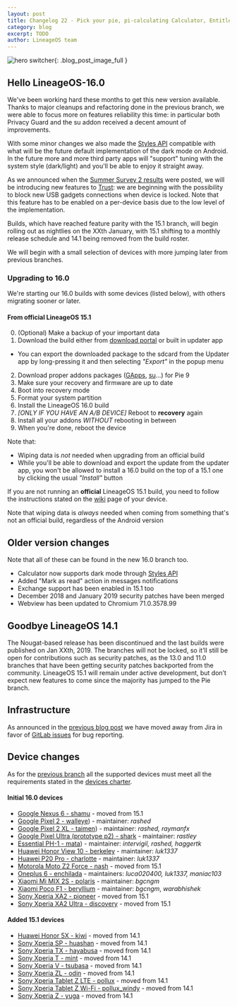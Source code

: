 ```yaml
---
layout: post
title: Changelog 22 - Pick your pie, pi-calculating Calculator, Entitled Email
category: blog
excerpt: TODO
author: LineageOS team
---
```


![hero switcher]({{site.baseurl}}/images/2019-01-30/hero.png){: .blog_post_image_full }

## Hello LineageOS-16.0

We've been working hard these months to get this new version available.
Thanks to major cleanups and refactoring done in the previous branch, we were
able to focus more on features reliability this time: in particular both Privacy Guard
and the su addon received a decent amount of improvements.

With some minor changes we also made the [Styles API](https://wiki.lineageos.org/sdk/api/styles.html)
compatible with what will be the future default implementation of the dark mode on Android. In the future
more and more third party apps will "support" tuning with the system style (dark/light) and you'll be able
to enjoy it straight away.

As we announced when the [Summer Survey 2 results]({{site.baseurl}}/Summer-Survey-2-Results/) were posted, we will be introducing new  features to
[Trust]({{site.baseurl}}/Trust-me/): we are beginning with the possibility to block new USB gadgets connections
when device is locked. Note that this feature has to be enabled on a per-device basis due to the low level of
the implementation.

Builds, which have reached feature parity with the 15.1 branch, will begin rolling out as nightlies on the XXth January, with 15.1 shifting to a monthly release schedule and 14.1 being removed from the build roster.

We will begin with a small selection of devices with more jumping later from previous branches.

### Upgrading to 16.0

We're starting our 16.0 builds with some devices (listed below), with others migrating sooner or later.

#### From official LineageOS 15.1

 0. (Optional) Make a backup of your important data
 1. Download the build either from [download portal](https://download.lineageos.org) or built in updater app
   * You can export the downloaded package to the sdcard from the Updater app by long-pressing it and then selecting _"Export"_ in the popup menu
 2. Download proper addons packages ([GApps](https://wiki.lineageos.org/gapps.html), [su](https://download.lineageos.org/extras)...) for Pie 9
 3. Make sure your recovery and firmware are up to date
 4. Boot into recovery mode
 5. Format your system partition
 6. Install the LineageOS 16.0 build
 7. _[ONLY IF YOU HAVE AN A/B DEVICE]_ Reboot to **recovery** again
 8. Install all your addons _WITHOUT_ rebooting in between
 9. When you're done, reboot the device

Note that:

 * Wiping data is _not_ needed when upgrading from an official build
 * While you'll be able to download and export the update from the updater app, you won't be allowed to install a 16.0 build on the top of a 15.1 one by clicking the usual _"Install"_ button

If you are not running an **official** LineageOS 15.1 build, you need to follow the instructions
stated on the [wiki](https://wiki.lineageos.org/devices) page of your device.

Note that wiping data is _always_ needed when coming from something that's not an official build,
regardless of the Android version

## Older version changes

Note that all of these can be found in the new 16.0 branch too.

* Calculator now supports dark mode through [Styles API](https://wiki.lineageos.org/sdk/api/styles.html)
* Added "Mark as read" action in messages notifications
* Exchange support has been enabled in 15.1 too
* December 2018 and January 2019 security patches have been merged
* Webview has been updated to Chromium 71.0.3578.99

## Goodbye LineageOS 14.1

The Nougat-based release has been discontinued and the last builds were published on Jan XXth, 2019.
The branches will not be locked, so it’ll still be open for contributions such as security patches,
as the 13.0 and 11.0 branches that have been getting security patches backported from the community.
LineageOS 15.1 will remain under active development, but don’t expect new features to come since the
majority has jumped to the Pie branch.

## Infrastructure

As announced in the [previous blog post]({{site.baseurl}}/Changelog-21/) we have moved away from Jira in favor of
[GitLab issues](https://gitlab.com/LineageOS/issues) for bug reporting.

## Device changes

As for the [previous branch]({{site.baseurl}}/Changelog-16/) all the supported devices must meet all the
requirements stated in the [devices charter](https://github.com/LineageOS/charter/blob/master/device-support-requirements.md).


#### Initial 16.0 devices

* [Google Nexus 6 - shamu](https://wiki.lineageos.org/devices/shamu) - moved from 15.1
* [Google Pixel 2 - walleye](https://wiki.lineageos.org/devices/walleye)) - maintainer: _rashed_
* [Google Pixel 2 XL - taimen](https://wiki.lineageos.org/devices/taimen)) - maintainer: _rashed, raymanfx_
* [Google Pixel Ultra (prototype p2) - shark](http://bit.ly/lineage4sharks) - maintainer: _rastley_
* [Essential PH-1 - mata](https://wiki.lineageos.org/devices/mata)) - maintainer: _intervigil, rashed, haggertk_
* [Huawei Honor View 10 - berkeley](https://wiki.lineageos.org/devices/berkeley) - maintainer: _luk1337_
* [Huawei P20 Pro - charlotte](https://wiki.lineageos.org/devices/charlotte) - maintainer: _luk1337_
* [Motorola Moto Z2 Force - nash](https://wiki.lineageos.org/devices/nash) - moved from 15.1
* [Oneplus 6 - enchilada](https://wiki.lineageos.org/devices/enchilada) - maintainers: _luca020400, luk1337, maniac103_
* [Xiaomi Mi MIX 2S - polaris](https://wiki.lineageos.org/devices/polaris) - maintainer: _bgcngm_
* [Xiaomi Poco F1 - beryllium](https://wiki.lineageos.org/devices/beryllium) - maintainer: _bgcngm_, _warabhishek_
* [Sony Xperia XA2 - pioneer](https://wiki.lineageos.org/devices/pioneer) - moved from 15.1
* [Sony Xperia XA2 Ultra - discovery](https://wiki.lineageos.org/devices/discovery) - moved from 15.1


#### Added 15.1 devices

* [Huawei Honor 5X - kiwi](https://wiki.lineageos.org/devices/kiwi) - moved from 14.1
* [Sony Xperia SP - huashan](https://wiki.lineageos.org/devices/huashan) - moved from 14.1
* [Sony Xperia TX - hayabusa](https://wiki.lineageos.org/devices/hayabusa) - moved from 14.1
* [Sony Xperia T - mint](https://wiki.lineageos.org/devices/mint) - moved from 14.1
* [Sony Xperia V - tsubasa](https://wiki.lineageos.org/devices/tsubasa) - moved from 14.1
* [Sony Xperia ZL - odin](https://wiki.lineageos.org/devices/odin) - moved from 14.1
* [Sony Xperia Tablet Z LTE - pollux](https://wiki.lineageos.org/devices/pollux) - moved from 14.1
* [Sony Xperia Tablet Z Wi-Fi - pollux_windy](https://wiki.lineageos.org/devices/pollux_windy) - moved from 14.1
* [Sony Xperia Z - yuga](https://wiki.lineageos.org/devices/yuga) - moved from 14.1
